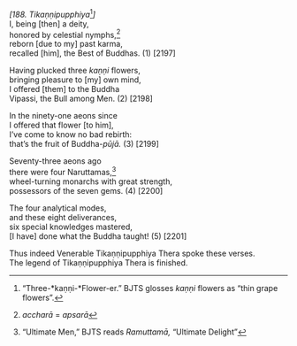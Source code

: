 *\[188. Tikaṇṇipupphiya*[^1]*\]*  
I, being \[then\] a deity,  
honored by celestial nymphs,[^2]  
reborn \[due to my\] past karma,  
recalled \[him\], the Best of Buddhas. (1) \[2197\]

Having plucked three *kaṇṇi* flowers,  
bringing pleasure to \[my\] own mind,  
I offered \[them\] to the Buddha  
Vipassi, the Bull among Men. (2) \[2198\]

In the ninety-one aeons since  
I offered that flower \[to him\],  
I’ve come to know no bad rebirth:  
that’s the fruit of Buddha-*pūjā.* (3) \[2199\]

Seventy-three aeons ago  
there were four Naruttamas,[^3]  
wheel-turning monarchs with great strength,  
possessors of the seven gems. (4) \[2200\]

The four analytical modes,  
and these eight deliverances,  
six special knowledges mastered,  
\[I have\] done what the Buddha taught! (5) \[2201\]

Thus indeed Venerable Tikaṇṇipupphiya Thera spoke these verses.  
The legend of Tikaṇṇipupphiya Thera is finished.

[^1]: “Three-*kaṇṇi-*Flower-er.” BJTS glosses *kaṇṇi* flowers as “thin grape flowers”.

[^2]: *accharā* = *apsarā*

[^3]: “Ultimate Men,” BJTS reads *Ramuttamā,* “Ultimate Delight”
